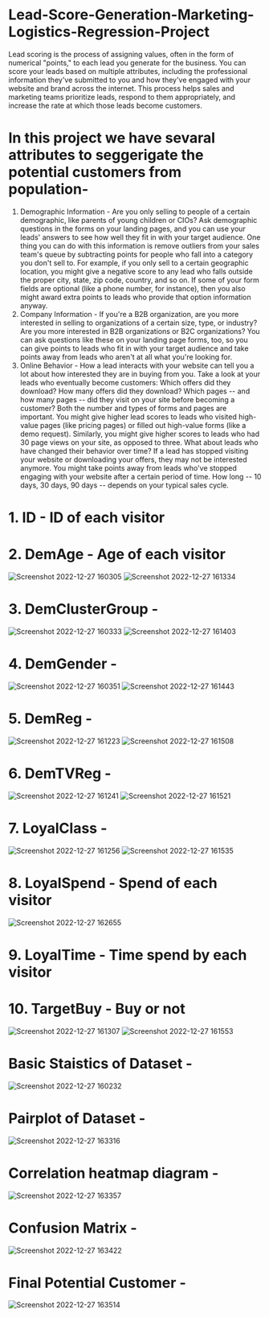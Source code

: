 # Lead-Score-Generation-Marketing-Logistics-Regression-Project
Lead scoring is the process of assigning values, often in the form of numerical "points," to each lead you generate for the business.
You can score your leads based on multiple attributes, including the professional information they've submitted to you and how they've engaged with your website and brand across the internet. This process helps sales and marketing teams prioritize leads, respond to them appropriately, and increase the rate at which those leads become customers.

# In this project we have sevaral attributes to seggerigate the potential customers from population- 
1. Demographic Information - Are you only selling to people of a certain demographic, like parents of young children or CIOs? Ask demographic questions in the forms on your landing pages, and you can use your leads' answers to see how well they fit in with your target audience. One thing you can do with this information is remove outliers from your sales team's queue by subtracting points for people who fall into a category you don't sell to. For example, if you only sell to a certain geographic location, you might give a negative score to any lead who falls outside the proper city, state, zip code, country, and so on. If some of your form fields are optional (like a phone number, for instance), then you also might award extra points to leads who provide that option information anyway.
2. Company Information - If you're a B2B organization, are you more interested in selling to organizations of a certain size, type, or industry? Are you more interested in B2B organizations or B2C organizations? You can ask questions like these on your landing page forms, too, so you can give points to leads who fit in with your target audience and take points away from leads who aren't at all what you're looking for.
3. Online Behavior - How a lead interacts with your website can tell you a lot about how interested they are in buying from you. Take a look at your leads who eventually become customers: Which offers did they download? How many offers did they download? Which pages -- and how many pages -- did they visit on your site before becoming a customer? Both the number and types of forms and pages are important. You might give higher lead scores to leads who visited high-value pages (like pricing pages) or filled out high-value forms (like a demo request). Similarly, you might give higher scores to leads who had 30 page views on your site, as opposed to three. What about leads who have changed their behavior over time? If a lead has stopped visiting your website or downloading your offers, they may not be interested anymore. You might take points away from leads who've stopped engaging with your website after a certain period of time. How long -- 10 days, 30 days, 90 days -- depends on your typical sales cycle.

# 1. ID - ID of each visitor

# 2. DemAge - Age of each visitor
![Screenshot 2022-12-27 160305](https://user-images.githubusercontent.com/115232340/209656100-37c738ad-4369-49a3-a74a-ec9ef863cc9d.png)
![Screenshot 2022-12-27 161334](https://user-images.githubusercontent.com/115232340/209656344-a515f7d3-dec3-4a6f-a919-6deb7389c526.png)

# 3. DemClusterGroup - 
![Screenshot 2022-12-27 160333](https://user-images.githubusercontent.com/115232340/209656139-3382405d-35a5-41a7-aa80-4f58ec6729c9.png)
![Screenshot 2022-12-27 161403](https://user-images.githubusercontent.com/115232340/209656378-7cfe7dfa-8aff-4102-ac2f-cf685a44135e.png)

# 4. DemGender - 
![Screenshot 2022-12-27 160351](https://user-images.githubusercontent.com/115232340/209656154-55dbd4b6-558a-43d9-8aab-741cb405b726.png)
![Screenshot 2022-12-27 161443](https://user-images.githubusercontent.com/115232340/209656395-0237f033-6515-4034-87ef-66cbf2405462.png)

# 5. DemReg - 
![Screenshot 2022-12-27 161223](https://user-images.githubusercontent.com/115232340/209656174-3f2642a4-9fa9-4622-8a89-b3d468736dd0.png)
![Screenshot 2022-12-27 161508](https://user-images.githubusercontent.com/115232340/209656429-bad8d484-5f10-4c6b-b9f2-542a8bb36aa5.png)

# 6. DemTVReg - 
![Screenshot 2022-12-27 161241](https://user-images.githubusercontent.com/115232340/209656197-4bb41e40-ac12-4c04-9fe1-9f8583cc39f5.png)
![Screenshot 2022-12-27 161521](https://user-images.githubusercontent.com/115232340/209656462-3c6ac6ae-cffd-4fc1-b712-e5d9cf26e496.png)

# 7. LoyalClass - 
![Screenshot 2022-12-27 161256](https://user-images.githubusercontent.com/115232340/209656226-1c53a0cb-be9e-43a8-a216-c3311d9fbf87.png)
![Screenshot 2022-12-27 161535](https://user-images.githubusercontent.com/115232340/209656490-bfc8036d-7132-401e-abb9-2348dc918b67.png)

# 8. LoyalSpend - Spend of each visitor
![Screenshot 2022-12-27 162655](https://user-images.githubusercontent.com/115232340/209656672-15c315d9-7df2-424f-aa0a-c638694d773a.png)

# 9. LoyalTime - Time spend by each visitor

# 10. TargetBuy - Buy or not
![Screenshot 2022-12-27 161307](https://user-images.githubusercontent.com/115232340/209656289-a8bc452b-cdca-4201-a0aa-d2508c455979.png)
![Screenshot 2022-12-27 161553](https://user-images.githubusercontent.com/115232340/209656501-e8bb73e0-cf73-4cc6-a807-b53483ca6074.png)

# Basic Staistics of Dataset -
![Screenshot 2022-12-27 160232](https://user-images.githubusercontent.com/115232340/209657247-96ed54f6-5753-418e-b912-a8ab499222ec.png)

# Pairplot of Dataset - 
![Screenshot 2022-12-27 163316](https://user-images.githubusercontent.com/115232340/209657899-f0e43f8e-6a75-44c4-95c2-40c6654716fc.png)

# Correlation heatmap diagram - 
![Screenshot 2022-12-27 163357](https://user-images.githubusercontent.com/115232340/209657910-55ad8ec1-57b1-4ad4-bdd9-f76fbfd5e82e.png)

# Confusion Matrix - 
![Screenshot 2022-12-27 163422](https://user-images.githubusercontent.com/115232340/209657923-e0c273e7-67bd-447c-8527-1dda58405cc3.png)

# Final Potential Customer - 
![Screenshot 2022-12-27 163514](https://user-images.githubusercontent.com/115232340/209657936-09cb9b07-51d3-4444-a5c4-6e91eb758810.png)
